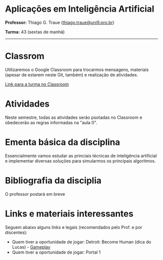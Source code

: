 # Aplicações em Inteligência Artificial

**Professor:** Thiago G. Traue (thiago.traue@uni9.pro.br)

**Turma:** 43 (sextas de manhã)


***

# Classrom

Utilizaremos o Google Classroom para trocarmos mensagens, materiais (apesar de estarem neste Git, também) e realização de atividades.

[Link para a turma no Classroom](https://classroom.google.com/c/NDY1OTg1Mzg4NzU3?cjc=ngg6ndw)


# Atividades

Neste semestre, todas as atividades serão psotadas no Classroom e obedecerão as regras informadas na "aula 0".


# Ementa básica da disciplina

Essencialmente vamos estudar as princiais técnicas de inteligência artificial e implementar diversas soluções para simularmos os principais algoritmos.


# Bibliografia da disciplia

O professor postará em breve


# Links e materiais interessantes

Seguem abaixo alguns links e legais (recomendados pelo Prof. e por discentes):

 - Quem tiver a oportunidade de jogar: 
Detroit: Become Human (dica do Lucas) - [Gameplay](https://www.youtube.com/watch?v=LyBYdYnaX0c)
 - Quem tiver a oportunidade de jogar: Portal 1

